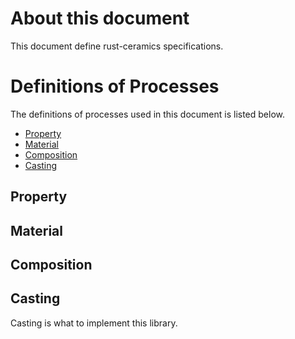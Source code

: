 # About this document
This document define rust-ceramics specifications.

# Definitions of Processes
The definitions of processes used in this document is listed below.

- [Property](#property)
- [Material](#material)
- [Composition](#composition)
- [Casting](#casting)

## <a name="property">Property
## <a name="material">Material
## <a name="composition">Composition
## <a name="casting">Casting
Casting is what to implement this library.

